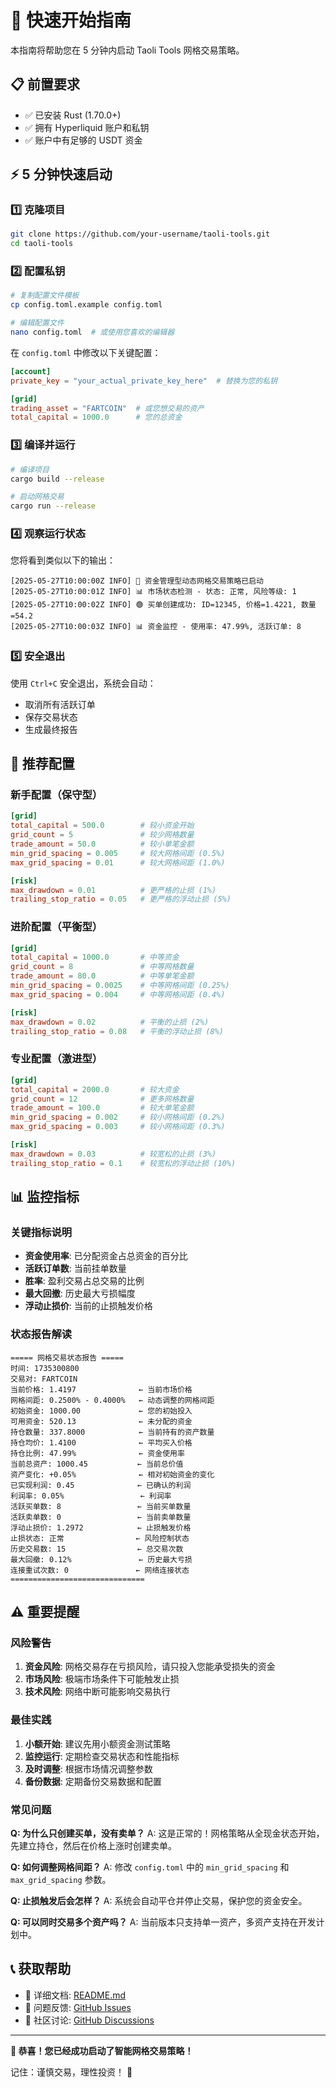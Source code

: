 # 🚀 快速开始指南

本指南将帮助您在 5 分钟内启动 Taoli Tools 网格交易策略。

## 📋 前置要求

- ✅ 已安装 Rust (1.70.0+)
- ✅ 拥有 Hyperliquid 账户和私钥
- ✅ 账户中有足够的 USDT 资金

## ⚡ 5 分钟快速启动

### 1️⃣ 克隆项目

```bash
git clone https://github.com/your-username/taoli-tools.git
cd taoli-tools
```

### 2️⃣ 配置私钥

```bash
# 复制配置文件模板
cp config.toml.example config.toml

# 编辑配置文件
nano config.toml  # 或使用您喜欢的编辑器
```

在 `config.toml` 中修改以下关键配置：

```toml
[account]
private_key = "your_actual_private_key_here"  # 替换为您的私钥

[grid]
trading_asset = "FARTCOIN"  # 或您想交易的资产
total_capital = 1000.0      # 您的总资金
```

### 3️⃣ 编译并运行

```bash
# 编译项目
cargo build --release

# 启动网格交易
cargo run --release
```

### 4️⃣ 观察运行状态

您将看到类似以下的输出：

```
[2025-05-27T10:00:00Z INFO] 🚀 资金管理型动态网格交易策略已启动
[2025-05-27T10:00:01Z INFO] 📊 市场状态检测 - 状态: 正常, 风险等级: 1
[2025-05-27T10:00:02Z INFO] 🟢 买单创建成功: ID=12345, 价格=1.4221, 数量=54.2
[2025-05-27T10:00:03Z INFO] 📊 资金监控 - 使用率: 47.99%, 活跃订单: 8
```

### 5️⃣ 安全退出

使用 `Ctrl+C` 安全退出，系统会自动：
- 取消所有活跃订单
- 保存交易状态
- 生成最终报告

## 🎯 推荐配置

### 新手配置（保守型）

```toml
[grid]
total_capital = 500.0        # 较小资金开始
grid_count = 5               # 较少网格数量
trade_amount = 50.0          # 较小单笔金额
min_grid_spacing = 0.005     # 较大网格间距 (0.5%)
max_grid_spacing = 0.01      # 较大网格间距 (1.0%)

[risk]
max_drawdown = 0.01          # 更严格的止损 (1%)
trailing_stop_ratio = 0.05   # 更严格的浮动止损 (5%)
```

### 进阶配置（平衡型）

```toml
[grid]
total_capital = 1000.0       # 中等资金
grid_count = 8               # 中等网格数量
trade_amount = 80.0          # 中等单笔金额
min_grid_spacing = 0.0025    # 中等网格间距 (0.25%)
max_grid_spacing = 0.004     # 中等网格间距 (0.4%)

[risk]
max_drawdown = 0.02          # 平衡的止损 (2%)
trailing_stop_ratio = 0.08   # 平衡的浮动止损 (8%)
```

### 专业配置（激进型）

```toml
[grid]
total_capital = 2000.0       # 较大资金
grid_count = 12              # 更多网格数量
trade_amount = 100.0         # 较大单笔金额
min_grid_spacing = 0.002     # 较小网格间距 (0.2%)
max_grid_spacing = 0.003     # 较小网格间距 (0.3%)

[risk]
max_drawdown = 0.03          # 较宽松的止损 (3%)
trailing_stop_ratio = 0.1    # 较宽松的浮动止损 (10%)
```

## 📊 监控指标

### 关键指标说明

- **资金使用率**: 已分配资金占总资金的百分比
- **活跃订单数**: 当前挂单数量
- **胜率**: 盈利交易占总交易的比例
- **最大回撤**: 历史最大亏损幅度
- **浮动止损价**: 当前的止损触发价格

### 状态报告解读

```
===== 网格交易状态报告 =====
时间: 1735300800
交易对: FARTCOIN
当前价格: 1.4197              ← 当前市场价格
网格间距: 0.2500% - 0.4000%   ← 动态调整的网格间距
初始资金: 1000.00             ← 您的初始投入
可用资金: 520.13              ← 未分配的资金
持仓数量: 337.8000            ← 当前持有的资产数量
持仓均价: 1.4100              ← 平均买入价格
持仓比例: 47.99%              ← 资金使用率
当前总资产: 1000.45           ← 当前总价值
资产变化: +0.05%              ← 相对初始资金的变化
已实现利润: 0.45              ← 已确认的利润
利润率: 0.05%                 ← 利润率
活跃买单数: 8                 ← 当前买单数量
活跃卖单数: 0                 ← 当前卖单数量
浮动止损价: 1.2972            ← 止损触发价格
止损状态: 正常                ← 风险控制状态
历史交易数: 15                ← 总交易次数
最大回撤: 0.12%               ← 历史最大亏损
连接重试次数: 0               ← 网络连接状态
==============================
```

## ⚠️ 重要提醒

### 风险警告

1. **资金风险**: 网格交易存在亏损风险，请只投入您能承受损失的资金
2. **市场风险**: 极端市场条件下可能触发止损
3. **技术风险**: 网络中断可能影响交易执行

### 最佳实践

1. **小额开始**: 建议先用小额资金测试策略
2. **监控运行**: 定期检查交易状态和性能指标
3. **及时调整**: 根据市场情况调整参数
4. **备份数据**: 定期备份交易数据和配置

### 常见问题

**Q: 为什么只创建买单，没有卖单？**
A: 这是正常的！网格策略从全现金状态开始，先建立持仓，然后在价格上涨时创建卖单。

**Q: 如何调整网格间距？**
A: 修改 `config.toml` 中的 `min_grid_spacing` 和 `max_grid_spacing` 参数。

**Q: 止损触发后会怎样？**
A: 系统会自动平仓并停止交易，保护您的资金安全。

**Q: 可以同时交易多个资产吗？**
A: 当前版本只支持单一资产，多资产支持在开发计划中。

## 📞 获取帮助

- 📖 详细文档: [README.md](README.md)
- 🐛 问题反馈: [GitHub Issues](https://github.com/your-username/taoli-tools/issues)
- 💬 社区讨论: [GitHub Discussions](https://github.com/your-username/taoli-tools/discussions)

---

**🎉 恭喜！您已经成功启动了智能网格交易策略！**

记住：谨慎交易，理性投资！ 🚀 